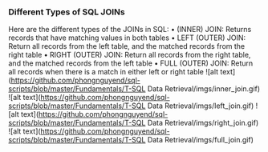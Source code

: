 ### Different Types of SQL JOINs
Here are the different types of the JOINs in SQL:
•	(INNER) JOIN: Returns records that have matching values in both tables
•	LEFT (OUTER) JOIN: Return all records from the left table, and the matched records from the right table
•	RIGHT (OUTER) JOIN: Return all records from the right table, and the matched records from the left table
•	FULL (OUTER) JOIN: Return all records when there is a match in either left or right table
![alt text](https://github.com/phongnguyend/sql-scripts/blob/master/Fundamentals/T-SQL Data Retrieval/imgs/inner_join.gif)
![alt text](https://github.com/phongnguyend/sql-scripts/blob/master/Fundamentals/T-SQL Data Retrieval/imgs/left_join.gif)
![alt text](https://github.com/phongnguyend/sql-scripts/blob/master/Fundamentals/T-SQL Data Retrieval/imgs/right_join.gif)
![alt text](https://github.com/phongnguyend/sql-scripts/blob/master/Fundamentals/T-SQL Data Retrieval/imgs/full_join.gif)

